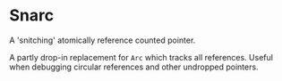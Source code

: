 # Snarc

A 'snitching' atomically reference counted pointer.

A partly drop-in replacement for `Arc` which tracks all references. Useful
when debugging circular references and other undropped pointers.

